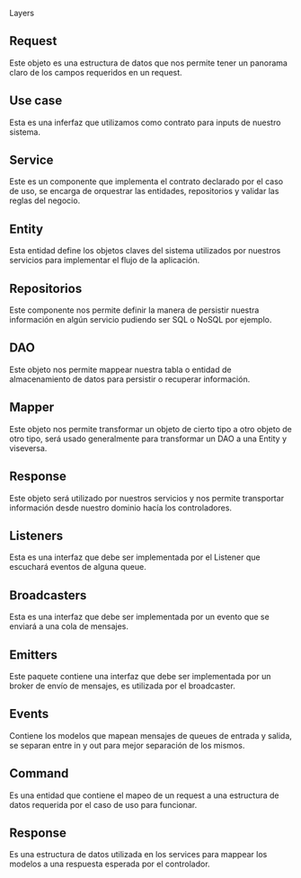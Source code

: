 Layers

## Request
Este objeto es una estructura de datos que nos permite tener un panorama claro de los campos requeridos en un request.

## Use case
Esta es una inferfaz que utilizamos como contrato para inputs de nuestro sistema.

## Service
Este es un componente que implementa el contrato declarado por el caso de uso, se encarga de orquestrar las entidades, repositorios y validar las reglas del negocio.

## Entity
Esta entidad define los objetos claves del sistema utilizados por nuestros servicios para implementar el flujo de la aplicación.

## Repositorios
Este componente nos permite definir la manera de persistir nuestra información en algún servicio pudiendo ser SQL o NoSQL por ejemplo.

## DAO
Este objeto nos permite mappear nuestra tabla o entidad de almacenamiento de datos para persistir o recuperar información.

## Mapper
Este objeto nos permite transformar un objeto de cierto tipo a otro objeto de otro tipo, será usado generalmente para transformar un DAO a una Entity y viseversa.

## Response
Este objeto será utilizado por nuestros servicios y nos permite transportar información desde nuestro dominio hacía los controladores.

## Listeners
Esta es una interfaz que debe ser implementada por el Listener que escuchará eventos de alguna queue.

## Broadcasters
Esta es una interfaz que debe ser implementada por un evento que se enviará a una cola de mensajes.

## Emitters
Este paquete contiene una interfaz que debe ser implementada por un broker de envío de mensajes, es utilizada por el broadcaster.

## Events
Contiene los modelos que mapean mensajes de queues de entrada y salida, se separan entre in y out para mejor separación de los mismos.

## Command
Es una entidad que contiene el mapeo de un request a una estructura de datos requerida por el caso de uso para funcionar.

## Response
Es una estructura de datos utilizada en los services para mappear los modelos a una respuesta esperada por el controlador.